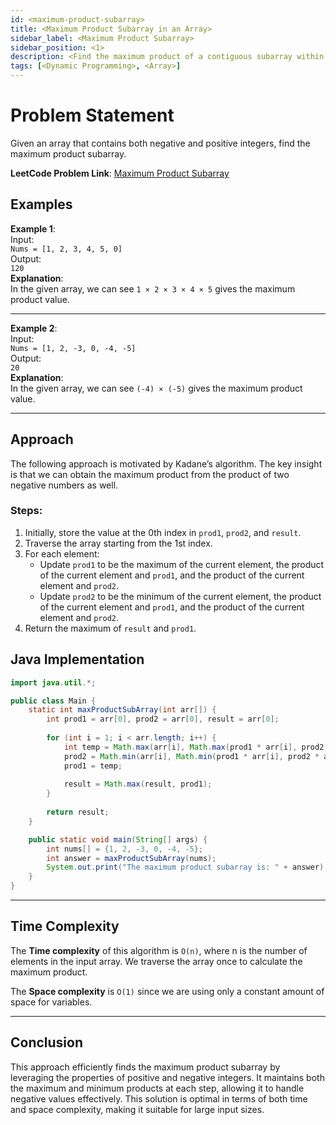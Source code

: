 ```yaml
---
id: <maximum-product-subarray>
title: <Maximum Product Subarray in an Array>
sidebar_label: <Maximum Product Subarray>
sidebar_position: <1>
description: <Find the maximum product of a contiguous subarray within an array containing both negative and positive integers.>
tags: [<Dynamic Programming>, <Array>]
---
```


# Problem Statement
Given an array that contains both negative and positive integers, find the maximum product subarray.

**LeetCode Problem Link**: [Maximum Product Subarray](https://leetcode.com/problems/maximum-product-subarray/description/)

## Examples

**Example 1**:  
Input:  
`Nums = [1, 2, 3, 4, 5, 0]`  
Output:  
`120`  
**Explanation**:  
In the given array, we can see `1 × 2 × 3 × 4 × 5` gives the maximum product value.

---

**Example 2**:  
Input:  
`Nums = [1, 2, -3, 0, -4, -5]`  
Output:  
`20`  
**Explanation**:  
In the given array, we can see `(-4) × (-5)` gives the maximum product value.

---

## Approach
The following approach is motivated by Kadane’s algorithm. The key insight is that we can obtain the maximum product from the product of two negative numbers as well.

### Steps:
1. Initially, store the value at the 0th index in `prod1`, `prod2`, and `result`.
2. Traverse the array starting from the 1st index.
3. For each element:
   - Update `prod1` to be the maximum of the current element, the product of the current element and `prod1`, and the product of the current element and `prod2`.
   - Update `prod2` to be the minimum of the current element, the product of the current element and `prod1`, and the product of the current element and `prod2`.
4. Return the maximum of `result` and `prod1`.

## Java Implementation

```java
import java.util.*;

public class Main {
    static int maxProductSubArray(int arr[]) {
        int prod1 = arr[0], prod2 = arr[0], result = arr[0];
        
        for (int i = 1; i < arr.length; i++) {
            int temp = Math.max(arr[i], Math.max(prod1 * arr[i], prod2 * arr[i]));
            prod2 = Math.min(arr[i], Math.min(prod1 * arr[i], prod2 * arr[i]));
            prod1 = temp;
            
            result = Math.max(result, prod1);
        }
        
        return result;
    }

    public static void main(String[] args) {
        int nums[] = {1, 2, -3, 0, -4, -5};
        int answer = maxProductSubArray(nums);
        System.out.print("The maximum product subarray is: " + answer);
    }
}

```

---
## Time Complexity
The **Time complexity** of this algorithm is `O(n)`, where n is the number of elements in the input array. We traverse the array once to calculate the maximum product.

The **Space complexity** is `O(1)` since we are using only a constant amount of space for variables.

---
## Conclusion
This approach efficiently finds the maximum product subarray by leveraging the properties of positive and negative integers. It maintains both the maximum and minimum products at each step, allowing it to handle negative values effectively. This solution is optimal in terms of both time and space complexity, making it suitable for large input sizes.